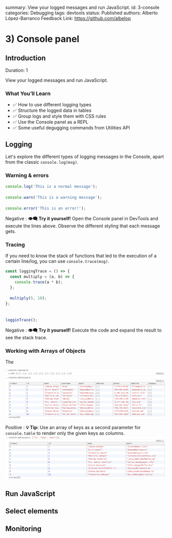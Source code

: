 summary: View your logged messages and run JavaScript.
id: 3-console
categories: Debugging
tags: devtools
status: Published 
authors: Alberto López-Barranco
Feedback Link: https://github.com/albelop

# 3) Console panel
<!-- ------------------------ -->

## Introduction
Duration: 1

View your logged messages and run JavaScript.

### What You’ll Learn
- ✅ How to use different logging types
- ✅ Structure the logged data in tables
- ✅ Group logs and style them with CSS rules
- ✅ Use the Console panel as a REPL
- ✅ Some useful degugging commands from Utilities API

<!-- ------------------------ -->

## Logging

Let's explore the different types of logging messages in the Console, apart from the classic `console.log(msg)`.

### Warning & errors

```javascript
console.log('This is a normal message');

console.warn('This is a warning message');

console.error('This is an error!');

```

Negative
: **👁‍🗨 Try it yourself!**
Open the Console panel in DevTools and execute the lines above. Observe the different styling that each message gets.


### Tracing

If you need to know the stack of functions that led to the execution of a certain line/log, you can use `console.trace(msg)`.

```javascript
const loggingTrace = () => {
  const multiply = (a, b) => {
    console.trace(a * b);
  };

  multiply(5, 10);
};


logginTrace();

```

Negative
: **👁‍🗨 Try it yourself!**
Execute the code and expand the result to see the stack trace.

### Working with Arrays of Objects

The 

![Logging arrays](./assets/3_log_tables_a.png)
![Logging arrays](./assets/3_log_tables_b.png)

Positive
: **💡 Tip:** Use an array of keys as a second parameter for `console.table` to render only the given keys as columns.
![Logging arrays](./assets/3_log_tables_c.png)




<!-- ------------------------ -->

## Run JavaScript

<!-- ------------------------ -->

## Select elements

<!-- ------------------------ -->

## Monitoring


